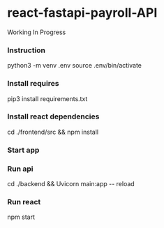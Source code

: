 # react-fastapi-payroll-API
Working In Progress

### Instruction 
python3 -m venv .env
source .env/bin/activate

### Install requires
pip3 install requirements.txt

### Install react dependencies
cd ./frontend/src && npm install

### Start app
### Run api
cd ./backend && Uvicorn main:app -- reload

### Run react
npm start 
